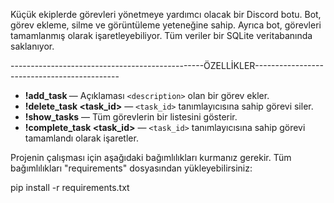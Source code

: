 Küçük ekiplerde görevleri yönetmeye yardımcı olacak bir Discord botu.
Bot, görev ekleme, silme ve görüntüleme yeteneğine sahip.
Ayrıca bot, görevleri tamamlanmış olarak işaretleyebiliyor.
Tüm veriler bir SQLite veritabanında saklanıyor.

------------------------------------------------ÖZELLİKLER--------------------------------------------
- **!add_task <description>** — Açıklaması `<description>` olan bir görev ekler.
- **!delete_task <task_id>** — `<task_id>` tanımlayıcısına sahip görevi siler.
- **!show_tasks** — Tüm görevlerin bir listesini gösterir.
- **!complete_task <task_id>** — `<task_id>` tanımlayıcısına sahip görevi tamamlandı olarak işaretler.

Projenin çalışması için aşağıdaki bağımlılıkları kurmanız gerekir. Tüm bağımlılıkları "requirements" dosyasından yükleyebilirsiniz:

pip install -r requirements.txt
